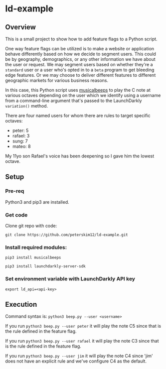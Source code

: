 # ld-example

## Overview

This is a small project to show how to add feature flags to a Python script. 

One way feature flags can be utilized is to make a website or application behave differently based on how we decide to segment users. This could be by geography, demographics, or any other information we have about the user or request. We may segment users based on whether they're a `standard` user or a user who's opted in to a `beta` program to get bleeding edge features. Or we may choose to deliver different features to different geographic markets for various business reasons.

In this case, this Python script uses [musicalbeeps](https://pypi.org/project/musicalbeeps/) to play the C note at various octaves depending on the user which we identify using a username from a command-line argument that's passed to the LaunchDarkly `variation()` method. 

There are four named users for whom there are rules to target specific octaves:

- peter: 5
- rafael: 3
- sung: 7
- mateo: 8

My 11yo son Rafael's voice has been deepening so I gave him the lowest octave.

## Setup

### Pre-req

Python3 and pip3 are installed.

### Get code

Clone git repo with code:

`git clone https://github.com/peterskim12/ld-example.git`

### Install required modules:

`pip3 install musicalbeeps`

`pip3 install launchdarkly-server-sdk`

### Set environment variable with LaunchDarkly API key

`export ld_api=<api-key>`

## Execution

Command syntax is:
`python3 beep.py --user <username>`

If you run
`python3 beep.py --user peter`
it will play the note C5 since that is the rule defined in the feature flag.

If you run
`python3 beep.py --user rafael`
it will play the note C3 since that is the rule defined in the feature flag.

If you run
`python3 beep.py --user jim`
it will play the note C4 since 'jim' does not have an explicit rule and we've configure C4 as the default.

